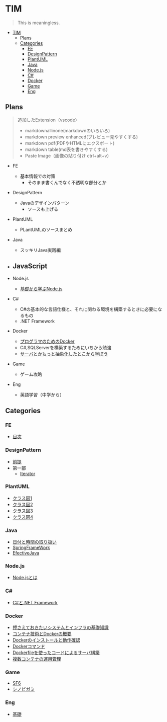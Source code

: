 # TIM

> This is meaningless.

- [TIM](#tim)
  - [Plans](#plans)
  - [Categories](#categories)
    - [FE](#fe)
    - [DesignPattern](#designpattern)
    - [PlantUML](#plantuml)
    - [Java](#java)
    - [Node.js](#nodejs)
    - [C#](#c)
    - [Docker](#docker)
    - [Game](#game)
    - [Eng](#eng)
## Plans
> 追加したExtension（vscode）
> - markdownallinone(markdownのいろいろ)
> - markdown preview enhanced(プレビュー見やすくする)
> - markdown pdf(PDFやHTMLにエクスポート)
> - markdown table(md表を書きやすくする)
> - Paste Image（画像の貼り付け ctrl+alt+v）


- FE
  - 基本情報での対策
    - そのまま書くんでなく不透明な部分とか

- DesignPattern
  - Javaのデザインパターン
    - ソースも上げる

- PlantUML
  - PLantUMLのソースまとめ

- Java
  - スッキリJava実践編

- JavaScript
  - 

- Node.js
  - [基礎から学ぶNode.js](http://gihyo.jp/dev/serial/01/nodejs)

- C#
    - C#の基本的な言語仕様と、それに関わる環境を構築するときに必要になるもの
    - .NET Framework

- Docker
    - [プログラマのためのDocker](https://www.amazon.co.jp/プログラマのためのDocker教科書-第2版-インフラの基礎知識-コードによる環境構築の自動化-WINGSプロジェクト阿佐-ebook/dp/B07BHK5KX7/ref=dp_kinw_strp_1/355-9845783-2750468)
    - C#,SQLServerを構築するためにいちから勉強
    - [サーバとかもっと抽象化したとこから学ぼう](https://www.r-staffing.co.jp/engineer/entry/20230707_1)
- Game
  - ゲーム攻略
- Eng
  - 英語学習（中学から）

## Categories

### FE
- [目次](./Docs/FE/Contents.md)

### DesignPattern
- [前提](./Docs/DesignPattern/background.md)
- 第一部
  - [Iterator](./Docs/DesignPattern/Iterator.md)

### PlantUML
- [クラス図1](./Docs/PlantUML/ClassDiagram1.pu)
- [クラス図2](./Docs/PlantUML/ClassDiagram2.pu)
- [クラス図3](./Docs/PlantUML/ClassDiagram3.pu)
- [クラス図4](./Docs/PlantUML/ClassDiagram4.pu)

### Java
- [日付と時間の取り扱い](./Docs/Java/dateandtime.md)
- [SpringFrameWork](./Docs/Java/Spring/)
- [EfectiveJava](./Docs/Java/Effective/Contents.md)

### Node.js
- [Node.jsとは](./Docs/Nodejs/WhatNodejs.md)

### C#
- [C#と.NET Framework](./Docs/C♯/C♯andNetFramework.md)

### Docker
- [押さえておきたいシステムとインフラの基礎知識](./Docs/Docker/SystemandInfrastructure.md)
- [コンテナ技術とDockerの概要](./Docs/Docker/Container.md)
- [Dockerのインストールと動作確認](./Docs/Docker/DockerOperationCheck.md)
- [Dockerコマンド](./Docs/Docker/DockerCommand.md)
- [Dockerfileを使ったコードによるサーバ構築](./Docs/Docker/Dockerfile.md)
- [複数コンテナの運用管理](./Docs/Docker/MultipleContainers.md)


### Game
- [SF6](./Docs/game/SF6/SF6.md)
- [シノビガミ](./Docs/game/シノビガミ/シノビガミ.md)

### Eng
- [基礎](./Docs/Eng/Foundation.md)